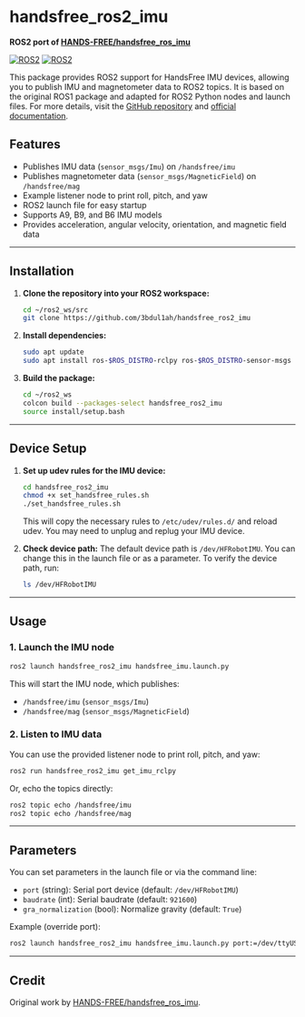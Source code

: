 # handsfree_ros2_imu

**ROS2 port of [HANDS-FREE/handsfree_ros_imu](https://github.com/HANDS-FREE/handsfree_ros_imu)**

[![ROS2](https://img.shields.io/badge/ROS2-Foxy-darkred)](https://docs.ros.org/en/foxy/index.html)
[![ROS2](https://img.shields.io/badge/ROS2-Humble-blue)](https://docs.ros.org/en/humble/index.html)

This package provides ROS2 support for HandsFree IMU devices, allowing you to publish IMU and magnetometer data to ROS2 topics. It is based on the original ROS1 package and adapted for ROS2 Python nodes and launch files. For more details, visit the [GitHub repository](https://github.com/3bdul1ah/handsfree_ros2_imu) and [official documentation](https://docs.taobotics.com/docs/hfi-imu/).

## Features

- Publishes IMU data (`sensor_msgs/Imu`) on `/handsfree/imu`
- Publishes magnetometer data (`sensor_msgs/MagneticField`) on `/handsfree/mag`
- Example listener node to print roll, pitch, and yaw
- ROS2 launch file for easy startup
- Supports A9, B9, and B6 IMU models
- Provides acceleration, angular velocity, orientation, and magnetic field data

---

## Installation

1. **Clone the repository into your ROS2 workspace:**
   ```bash
   cd ~/ros2_ws/src
   git clone https://github.com/3bdul1ah/handsfree_ros2_imu
   ```

2. **Install dependencies:**
   ```bash
   sudo apt update
   sudo apt install ros-$ROS_DISTRO-rclpy ros-$ROS_DISTRO-sensor-msgs python3-serial python3-tf-transformations
   ```

3. **Build the package:**
   ```bash
   cd ~/ros2_ws
   colcon build --packages-select handsfree_ros2_imu
   source install/setup.bash
   ```

---

## Device Setup

1. **Set up udev rules for the IMU device:**
   ```bash
   cd handsfree_ros2_imu
   chmod +x set_handsfree_rules.sh
   ./set_handsfree_rules.sh
   ```
   This will copy the necessary rules to `/etc/udev/rules.d/` and reload udev. You may need to unplug and replug your IMU device.

2. **Check device path:**
   The default device path is `/dev/HFRobotIMU`. You can change this in the launch file or as a parameter. To verify the device path, run:
   ```bash
   ls /dev/HFRobotIMU
   ```

---

## Usage

### 1. Launch the IMU node

```bash
ros2 launch handsfree_ros2_imu handsfree_imu.launch.py
```

This will start the IMU node, which publishes:

- `/handsfree/imu` (`sensor_msgs/Imu`)
- `/handsfree/mag` (`sensor_msgs/MagneticField`)

### 2. Listen to IMU data

You can use the provided listener node to print roll, pitch, and yaw:

```bash
ros2 run handsfree_ros2_imu get_imu_rclpy
```

Or, echo the topics directly:

```bash
ros2 topic echo /handsfree/imu
ros2 topic echo /handsfree/mag
```

---

## Parameters

You can set parameters in the launch file or via the command line:

- `port` (string): Serial port device (default: `/dev/HFRobotIMU`)
- `baudrate` (int): Serial baudrate (default: `921600`)
- `gra_normalization` (bool): Normalize gravity (default: `True`)

Example (override port):

```bash
ros2 launch handsfree_ros2_imu handsfree_imu.launch.py port:=/dev/ttyUSB0
```

---

## Credit

Original work by [HANDS-FREE/handsfree_ros_imu](https://github.com/HANDS-FREE/handsfree_ros_imu). 